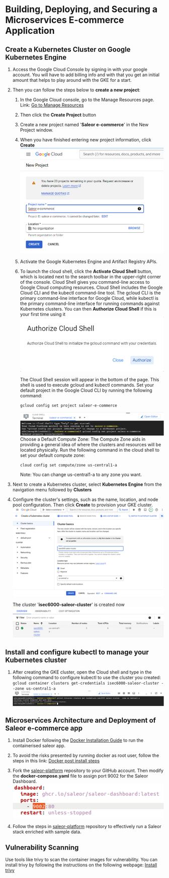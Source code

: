 # Building, Deploying, and Securing a Microservices E-commerce Application
## Create a Kubernetes Cluster on Google Kubernetes Engine
1)	Access the Google Cloud Console by signing in with your google account. You will have to add billing info and with that you get an initial amount that helps to play around with the GKE for a start.

2)	Then you can follow the steps below to **create a new project**:
       1) In the Google Cloud console, go to the Manage Resources page. Link: [Go to Manage Resources](https://console.cloud.google.com/cloud-resource-manager?walkthrough_id=resource-manager--create-project&start_index=1&_ga=2.210894805.1333585992.1693288858-1368561227.1693027365&_gac=1.54144346.1693027503.CjwKCAjwoqGnBhAcEiwAwK-OkdDkdFh8ORWsvhT0rYfi1Z1M_rtcCVCt1oi9nYEgsSw0TueDC7ddFhoCx90QAvD_BwE#step_index=1)
       2) Then click the **Create Project** button
       3) Create a new project named '**Saleor e-commerce**' in the New Project window.
       4) When you have finished entering new project information, click **Create**
          ![Create project image](https://github.com/Aqil01/isec6000-assignment1-saleor/blob/4bc9d6d94d8002986c8bd1c04afdabc239e63f11/asset/1-Create%20Project%20Image.png)
       5) Activate the Google Kubernetes Engine and Artifact Registry APIs.
       6) To launch the cloud shell, click the **Activate Cloud Shell** button, which is located next to the search toolbar in the upper-right corner of the console. Cloud Shell gives you command-line access to Google Cloud computing resources. Cloud Shell includes the Google Cloud CLI and the kubectl command-line tool. The gcloud CLI is the primary command-line interface for Google Cloud, while kubectl is the primary command-line interface for running commands against Kubernetes clusters. 
          You can then **Authorize Cloud Shell** if this is your first time using it
          ![Authorize Cloud Shell image](https://github.com/Aqil01/isec6000-assignment1-saleor/blob/4bc9d6d94d8002986c8bd1c04afdabc239e63f11/asset/2-Authorize%20Cloud%20Shell%20Image.png)

          The Cloud Shell session will appear in the bottom of the page.
          This shell is used to execute gcloud and kubectl commands. Set your default project in the Google Cloud CLI by running the following command:
          ```
          gcloud config set project saleor-e-commerce 
          ```
          ![gcloud default project configuration image](https://github.com/Aqil01/isec6000-assignment1-saleor/blob/4bc9d6d94d8002986c8bd1c04afdabc239e63f11/asset/3-gcloud%20default%20project%20configuration%20image.png)
          Choose a Default Compute Zone: The Compute Zone aids in providing a general idea of where the clusters and resources will be located physically.
          Run the following command in the cloud shell to set your default compute zone:
          ```
          cloud config set compute/zone us-central1-a 
          ```
          Note: You can change us-central1-a to any zone you want.

3)  Next to create a Kubernetes cluster, select **Kubernetes Engine** from the navigation menu followed by **Clusters**

4) Configure the cluster's settings, such as the name, location, and node pool configuration. Then click **Create** to provision your GKE cluster.
    ![Create cluster image](https://github.com/Aqil01/isec6000-assignment1-saleor/blob/4bc9d6d94d8002986c8bd1c04afdabc239e63f11/asset/4-create%20cluster%20image.png)

    The cluster '**isec6000-saleor-cluster**' is created now
    ![Cluster created image](https://github.com/Aqil01/isec6000-assignment1-saleor/blob/4bc9d6d94d8002986c8bd1c04afdabc239e63f11/asset/5-cluster%20created%20image.png)

## Install and configure kubectl to manage your Kubernetes cluster
1) After creating the GKE cluster, open the Cloud shell and type in the following command to configure kubectl to use the cluster you created:
          ```
          gcloud container clusters get-credentials isec6000-saleor-cluster --zone us-central1-a 
          ```
   ![Configure kubectl image](https://github.com/Aqil01/isec6000-assignment1-saleor/blob/4bc9d6d94d8002986c8bd1c04afdabc239e63f11/asset/6-configure%20kubectl%20image.png)

## Microservices Architecture and Deployment of Saleor e-commerce app
1) Install Docker following the [Docker Installation Guide](https://docs.docker.com/engine/install/ubuntu/#install-using-the-repository) to run the containerised saleor app.

2) To avoid the risks presented by running docker as root user, follow the steps in this link: [Docker post install steps](https://docs.docker.com/engine/install/linux-postinstall/)

3) Fork the [saleor-platform](https://github.com/saleor/saleor-platform) repository to your GitHub account. Then modify the **docker-compose.yaml** file to assign port 9002 for the Saleor Dashboard.
![Compose file edit image](https://github.com/Aqil01/isec6000-assignment1-saleor/blob/4bc9d6d94d8002986c8bd1c04afdabc239e63f11/asset/7-Compose%20file%20edit%20image.png)

4) Follow the steps in [saleor-platform](https://github.com/saleor/saleor-platform) repository to effectively run a Saleor stack enriched with sample data.

## Vulnerability Scanning
Use tools like trivy to scan the container images for vulnerability. You can install trivy by following the instructions on the following webpage: [Install trivy](https://aquasecurity.github.io/trivy/v0.27.1/getting-started/installation/)
